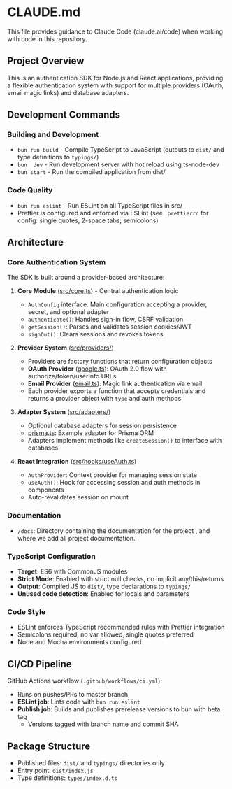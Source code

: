 # CLAUDE.md

This file provides guidance to Claude Code (claude.ai/code) when working with code in this repository.

## Project Overview

This is an authentication SDK for Node.js and React applications, providing a flexible authentication system with support for multiple providers (OAuth, email magic links) and database adapters.

## Development Commands

### Building and Development

- `bun run build` - Compile TypeScript to JavaScript (outputs to `dist/` and type definitions to `typings/`)
- `bun  dev` - Run development server with hot reload using ts-node-dev
- `bun start` - Run the compiled application from dist/

### Code Quality

- `bun run eslint` - Run ESLint on all TypeScript files in src/
- Prettier is configured and enforced via ESLint (see `.prettierrc` for config: single quotes, 2-space tabs, semicolons)

## Architecture

### Core Authentication System

The SDK is built around a provider-based architecture:

1. **Core Module** ([src/core.ts](src/core.ts)) - Central authentication logic
   - `AuthConfig` interface: Main configuration accepting a provider, secret, and optional adapter
   - `authenticate()`: Handles sign-in flow, CSRF validation
   - `getSession()`: Parses and validates session cookies/JWT
   - `signOut()`: Clears sessions and revokes tokens

2. **Provider System** ([src/providers/](src/providers/))
   - Providers are factory functions that return configuration objects
   - **OAuth Provider** ([google.ts](src/providers/google.ts)): OAuth 2.0 flow with authorize/token/userInfo URLs
   - **Email Provider** ([email.ts](src/providers/email.ts)): Magic link authentication via email
   - Each provider exports a function that accepts credentials and returns a provider object with `type` and auth methods

3. **Adapter System** ([src/adapters/](src/adapters/))
   - Optional database adapters for session persistence
   - [prisma.ts](src/adapters/prisma.ts): Example adapter for Prisma ORM
   - Adapters implement methods like `createSession()` to interface with databases

4. **React Integration** ([src/hooks/useAuth.ts](src/hooks/useAuth.ts))
   - `AuthProvider`: Context provider for managing session state
   - `useAuth()`: Hook for accessing session and auth methods in components
   - Auto-revalidates session on mount

### Documentation

- `/docs`: Directory containing the documentation for the project , and where we add all project documentation.

### TypeScript Configuration

- **Target**: ES6 with CommonJS modules
- **Strict Mode**: Enabled with strict null checks, no implicit any/this/returns
- **Output**: Compiled JS to `dist/`, type declarations to `typings/`
- **Unused code detection**: Enabled for locals and parameters

### Code Style

- ESLint enforces TypeScript recommended rules with Prettier integration
- Semicolons required, no var allowed, single quotes preferred
- Node and Mocha environments configured

## CI/CD Pipeline

GitHub Actions workflow (`.github/workflows/ci.yml`):

- Runs on pushes/PRs to master branch
- **ESLint job**: Lints code with `bun run eslint`
- **Publish job**: Builds and publishes prerelease versions to bun with beta tag
  - Versions tagged with branch name and commit SHA

## Package Structure

- Published files: `dist/` and `typings/` directories only
- Entry point: `dist/index.js`
- Type definitions: `types/index.d.ts`
